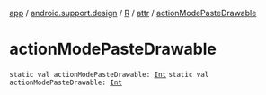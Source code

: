 [app](../../../index.md) / [android.support.design](../../index.md) / [R](../index.md) / [attr](index.md) / [actionModePasteDrawable](./action-mode-paste-drawable.md)

# actionModePasteDrawable

`static val actionModePasteDrawable: `[`Int`](https://kotlinlang.org/api/latest/jvm/stdlib/kotlin/-int/index.html)
`static val actionModePasteDrawable: `[`Int`](https://kotlinlang.org/api/latest/jvm/stdlib/kotlin/-int/index.html)